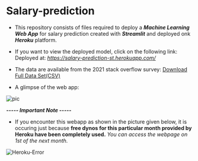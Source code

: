 # Salary-prediction
<!-- 
![Kaggle](https://img.shields.io/badge/Dataset-Kaggle-blue.svg) ![Python 3.6](https://img.shields.io/badge/Python-3.6-brightgreen.svg) ![scikit-learnn](https://img.shields.io/badge/Library-Scikit_Learn-orange.svg)
 -->
 
- This repository consists of files required to deploy a ___Machine Learning Web App___ for salary prediction created with ___Streamlit___ and deployed onk ___Heroku___ platform.

- If you want to view the deployed model, click on the following link:<br />
Deployed at: _https://salary-prediction-st.herokuapp.com/_

- The data are available from the 2021 stack overflow survey:
   [Download Full Data Set(CSV)](https://insights.stackoverflow.com/survey) 

- A glimpse of the web app:

![pic](https://github.com/quartermaine/Salary-prediction-deploy/blob/main/readme_recources/salary_app.png)

_**----- Important Note -----**_<br />
- If you encounter this webapp as shown in the picture given below, it is occuring just because **free dynos for this particular month provided by Heroku have been completely used.** _You can access the webpage on 1st of the next month._<br />

![Heroku-Error](https://github.com/quartermaine/Salary-prediction-deploy/blob/main/readme_recources/application-error-heroku.png)


